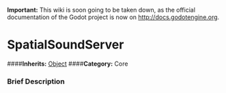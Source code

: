 **Important:** This wiki is soon going to be taken down, as the official documentation of the Godot project is now on http://docs.godotengine.org.

#  SpatialSoundServer  
####**Inherits:** [Object](class_object)
####**Category:** Core

###  Brief Description  

